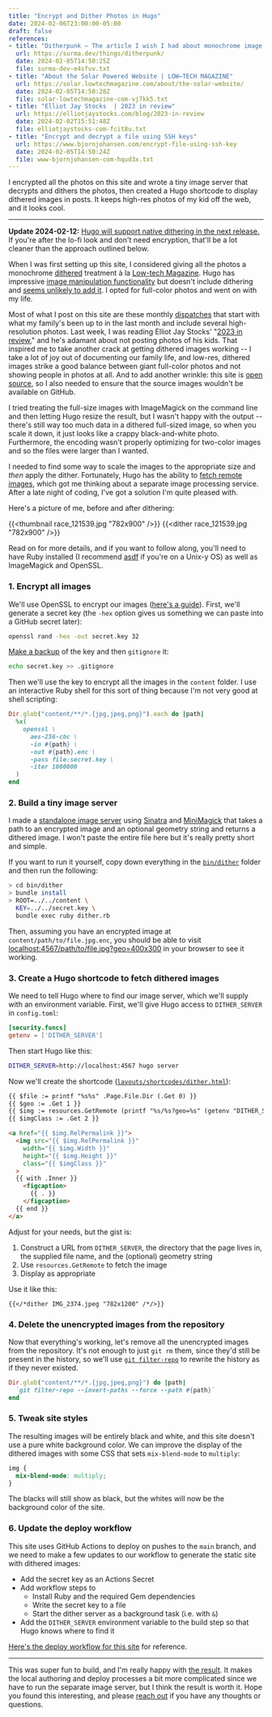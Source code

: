 ```yaml
---
title: "Encrypt and Dither Photos in Hugo"
date: 2024-02-06T23:00:00-05:00
draft: false
references:
- title: "Ditherpunk — The article I wish I had about monochrome image dithering — surma.dev"
  url: https://surma.dev/things/ditherpunk/
  date: 2024-02-05T14:50:25Z
  file: surma-dev-e4sfuv.txt
- title: "About the Solar Powered Website | LOW←TECH MAGAZINE"
  url: https://solar.lowtechmagazine.com/about/the-solar-website/
  date: 2024-02-05T14:50:28Z
  file: solar-lowtechmagazine-com-vj7kk5.txt
- title: "Elliot Jay Stocks  | 2023 in review"
  url: https://elliotjaystocks.com/blog/2023-in-review
  date: 2024-02-02T15:51:48Z
  file: elliotjaystocks-com-fcit8u.txt
- title: "Encrypt and decrypt a file using SSH keys"
  url: https://www.bjornjohansen.com/encrypt-file-using-ssh-key
  date: 2024-02-05T14:50:24Z
  file: www-bjornjohansen-com-hqud3x.txt
---
```


I encrypted all the photos on this site and wrote a tiny image server that decrypts and dithers the photos, then created a Hugo shortcode to display dithered images in posts. It keeps high-res photos of my kid off the web, and it looks cool.

<!--more-->

***

**Update 2024-02-12:** [Hugo will support native dithering in the next release.][1] If you're after the lo-fi look and don't need encryption, that'll be a lot cleaner than the approach outlined below.

[1]: https://github.com/gohugoio/hugo/pull/12016

When I was first setting up this site, I considered giving all the photos a monochrome [dithered][2] treatment à la [Low-tech Magazine][3]. Hugo has impressive [image manipulation functionality][4] but doesn't include dithering and [seems unlikely to add it][5]. I opted for full-color photos and went on with my life.

[2]: https://surma.dev/things/ditherpunk/
[3]: https://solar.lowtechmagazine.com/about/the-solar-website/#dithered-images
[4]: https://gohugo.io/content-management/image-processing/
[5]: https://github.com/gohugoio/hugo/issues/8598

Most of what I post on this site are these monthly [dispatches][6] that start with what my family's been up to in the last month and include several high-resolution photos. Last week, I was reading Elliot Jay Stocks' "[2023 in review][7]," and he's adamant about not posting photos of his kids. That inspired me to take another crack at getting dithered images working -- I take a lot of joy out of documenting our family life, and low-res, dithered images strike a good balance between giant full-color photos and not showing people in photos at all. And to add another wrinkle: this site is [open source][8], so I also needed to ensure that the source images wouldn't be available on GitHub.

[6]: /tags/dispatch/
[7]: https://elliotjaystocks.com/blog/2023-in-review
[8]: https://github.com/dce/davideisinger.com

I tried treating the full-size images with ImageMagick on the command line and then letting Hugo resize the result, but I wasn't happy with the output -- there's still way too much data in a dithered full-sized image, so when you scale it down, it just looks like a crappy black-and-white photo. Furthermore, the encoding wasn't properly optimizing for two-color images and so the files were larger than I wanted.

I needed to find some way to scale the images to the appropriate size and _then_ apply the dither. Fortunately, Hugo has the ability to [fetch remote images][9], which got me thinking about a separate image processing service. After a late night of coding, I've got a solution I'm quite pleased with.

Here's a picture of me, before and after dithering:

{{<thumbnail race_121539.jpg "782x900" />}}
{{<dither race_121539.jpg "782x900" />}}

 Read on for more details, and if you want to follow along, you'll need to have Ruby installed (I recommend [asdf][10] if you're on a Unix-y OS) as well as ImageMagick and OpenSSL.

[9]: https://gohugo.io/content-management/image-processing/#remote-resource
[10]: https://asdf-vm.com/

### 1. Encrypt all images

We'll use OpenSSL to encrypt our images ([here's a guide][11]). First, we'll generate a secret key (the `-hex` option gives us something we can paste into a GitHub secret later):

[11]: https://www.bjornjohansen.com/encrypt-file-using-ssh-key

```sh
openssl rand -hex -out secret.key 32
```

[Make a backup][12] of the key and then `gitignore` it:

[12]: https://bitwarden.com/

```sh
echo secret.key >> .gitignore
```

Then we'll use the key to encrypt all the images in the `content` folder. I use an interactive Ruby shell for this sort of thing because I'm not very good at shell scripting:

```ruby
Dir.glob("content/**/*.{jpg,jpeg,png}").each do |path|
  %x(
    openssl \
      aes-256-cbc \
      -in #{path} \
      -out #{path}.enc \
      -pass file:secret.key \
      -iter 1000000
  )
end
```

### 2. Build a tiny image server

I made a [standalone image server][13] using [Sinatra][14] and [MiniMagick][15] that takes a path to an encrypted image and an optional geometry string and returns a dithered image. I won't paste the entire file here but it's really pretty short and simple.

[13]: https://github.com/dce/davideisinger.com/blob/bf5238dd56b6dfe9ee2f1d629d017b2075750663/bin/dither/dither.rb
[14]: https://sinatrarb.com/
[15]: https://github.com/minimagick/minimagick

If you want to run it yourself, copy down everything in the [`bin/dither`][16] folder and then run the following:

[16]: https://github.com/dce/davideisinger.com/tree/bf5238dd56b6dfe9ee2f1d629d017b2075750663/bin/dither


```sh
> cd bin/dither
> bundle install
> ROOT=../../content \
  KEY=../../secret.key \
  bundle exec ruby dither.rb
```

Then, assuming you have an encrypted image at `content/path/to/file.jpg.enc`, you should be able to visit [localhost:4567/path/to/file.jpg?geo=400x300](http://localhost:4567/path/to/file.jpg?geo=400x300) in your browser to see it working.

### 3. Create a Hugo shortcode to fetch dithered images

We need to tell Hugo where to find our image server, which we'll supply with an environment variable. First, we'll give Hugo access to `DITHER_SERVER` in `config.toml`:

```toml
[security.funcs]
getenv = ['DITHER_SERVER']
```

Then start Hugo like this:

```sh
DITHER_SERVER=http://localhost:4567 hugo server
```

Now we'll create the shortcode ([`layouts/shortcodes/dither.html`][17]):

```html
{{ $file := printf "%s%s" .Page.File.Dir (.Get 0) }}
{{ $geo := .Get 1 }}
{{ $img := resources.GetRemote (printf "%s/%s?geo=%s" (getenv "DITHER_SERVER") $file $geo) }}
{{ $imgClass := .Get 2 }}

<a href="{{ $img.RelPermalink }}">
  <img src="{{ $img.RelPermalink }}"
    width="{{ $img.Width }}"
    height="{{ $img.Height }}"
    class="{{ $imgClass }}"
  >
  {{ with .Inner }}
    <figcaption>
      {{ . }}
    </figcaption>
  {{ end }}
</a>
```

Adjust for your needs, but the gist is:

1. Construct a URL from `DITHER_SERVER`, the directory that the page lives in, the supplied file name, and the (optional) geometry string
2. Use `resources.GetRemote` to fetch the image
3. Display as appropriate

[17]: https://github.com/dce/davideisinger.com/blob/2cda4b8f4e98bb9df84747da283d13075aac4d41/themes/v2/layouts/shortcodes/dither.html

Use it like this:

```
{{</*dither IMG_2374.jpeg "782x1200" /*/>}}
```

### 4. Delete the unencrypted images from the repository

Now that everything's working, let's remove all the unencrypted images from the repository. It's not enough to just `git rm` them, since they'd still be present in the history, so we'll use [`git filter-repo`][18] to rewrite the history as if they never existed.

```ruby
Dir.glob("content/**/*.{jpg,jpeg,png}") do |path|
  `git filter-repo --invert-paths --force --path #{path}`
end
```

[18]: https://github.com/newren/git-filter-repo

### 5. Tweak site styles

The resulting images will be entirely black and white, and this site doesn't use a pure white background color. We can improve the display of the dithered images with some CSS that sets `mix-blend-mode` to `multiply`:

```css
img {
  mix-blend-mode: multiply;
}
```

The blacks will still show as black, but the whites will now be the background color of the site.

### 6. Update the deploy workflow

This site uses GitHub Actions to deploy on pushes to the `main` branch, and we need to make a few updates to our workflow to generate the static site with dithered images:

* Add the secret key as an Actions Secret
* Add workflow steps to
  * Install Ruby and the required Gem dependencies
  * Write the secret key to a file
  * Start the dither server as a background task (i.e. with `&`)
* Add the `DITHER_SERVER` environment variable to the build step so that Hugo knows where to find it

[Here's the deploy workflow for this site][19] for reference.

[19]: https://github.com/dce/davideisinger.com/blob/901c8baad1f60a65910b387b20c8bcd0ea402c0b/.github/workflows/deploy.yml

***

This was super fun to build, and I'm really happy with [the result][20]. It makes the local authoring and deploy processes a bit more complicated since we have to run the separate image server, but I think the result is worth it. Hope you found this interesting, and please [reach out](mailto:hello@davideisinger.com) if you have any thoughts or questions.

[20]: /journal/dispatch-12-february-2024/
